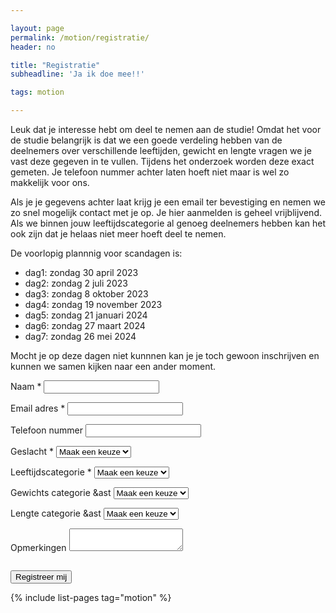 ```yaml
---

layout: page
permalink: /motion/registratie/
header: no

title: "Registratie"
subheadline: 'Ja ik doe mee!!'

tags: motion

---
```


Leuk dat je interesse hebt om deel te nemen aan de studie! Omdat het voor de studie belangrijk is dat we een goede verdeling hebben van de deelnemers over verschillende leeftijden, gewicht en lengte vragen we je vast deze gegeven in te vullen. Tijdens het onderzoek worden deze exact gemeten. Je telefoon nummer achter laten hoeft niet maar is wel zo makkelijk voor ons.

Als je je gegevens achter laat krijg je een email ter bevestiging en nemen we zo snel mogelijk contact met je op. Je hier aanmelden is geheel vrijblijvend. Als we binnen jouw leeftijdscategorie al genoeg deelnemers hebben kan het ook zijn dat je helaas niet meer hoeft deel te nemen. 

De voorlopig plannnig voor scandagen is:

- dag1: zondag 30 april 2023
- dag2: zondag 2 juli 2023
- dag3: zondag 8 oktober 2023
- dag4: zondag 19 november 2023
- dag5: zondag 21 januari 2024
- dag6: zondag 27 maart 2024
- dag7: zondag 26 mei 2024

Mocht je op deze dagen niet kunnnen kan je je toch gewoon inschrijven en kunnen we samen kijken naar een ander moment.

<form 
  name="RegistrationForm"
  method="POST"
  id="contact-form"
  class="contact-form"
  data-netlify="true"
  action="/motion/bedankt"
>
  <input type="hidden" name="subject" value="Motion Registratie" />
  <p class="form-row">
    <label id="contact-form-name-label" for="contact-form-name" class="form-label">Naam &#42</label>
    <input type="text" name="name" id="contact-form-name" aria-labelledby="contact-form-name-label" class="form-input"/>
  </p>
  <p class="form-row">
    <label id="contact-form-email-label" for="contact-form-email" class="form-label">Email adres &#42</label>
    <input type="email" name="email" id="contact-form-email" aria-labelledby="contact-form-email-label" class="form-input" required/>
  </p>
  <p class="form-row">
    <label id="contact-form-phone-label" for="contact-form-phone" class="form-label">Telefoon nummer</label>
    <input type="phone" name="phone" id="contact-form-phone" aria-labelledby="contact-form-phone-label" class="form-input"/>
  </p>
  <p class="form-row">
    <label id="contact-form-gender-label" for="contact-form-gender" class="form-label">Geslacht *</label>
    <select name="gender" id="contact-form-gender" aria-labelledby="contact-form-gender-label" class="form-input" required>
      <option value="">Maak een keuze</option>
      <option value="Man">Man</option>
      <option value="Vrouw">Vrouw</option>
    </select>
  </p>
  <p class="form-row">
    <label id="contact-form-age-label" for="contact-form-age" class="form-label">Leeftijdscategorie &#42</label>
    <select name="age" id="contact-form-age" aria-labelledby="contact-form-age-label" class="form-input" required>
      <option value="">Maak een keuze</option>
      <option value="16-20">16-20</option>
      <option value="21-25">21-25</option>
      <option value="26-30">26-30</option>
      <option value="31-35">31-35</option>
      <option value="36-40">36-40</option>
      <option value="41-45">41-45</option>
      <option value="46-50">46-50</option>
      <option value="51-55">51-55</option>
      <option value="56-60">56-60</option>
    </select>
  </p>
  <p class="form-row">
    <label id="contact-form-weight-label" for="contact-form-weight" class="form-label">Gewichts categorie &ast</label>
    <select name="weight" id="contact-form-weight" aria-labelledby="contact-form-weight-label" class="form-input" required>
      <option value="">Maak een keuze</option>
      <option value="< 50">50- kg</option>
      <option value="50-55">50-55 kg</option>
      <option value="55-60">55-60 kg</option>
      <option value="60-65">60-65 kg</option>
      <option value="65-70">65-70 kg</option>
      <option value="70-75">70-75 kg</option>
      <option value="75-80">75-80 kg</option>
      <option value="80-85">80-85 kg</option>
      <option value="85-90">85-90 kg</option>
      <option value="90-95">90-95 kg</option>
      <option value="95-100">95-100 kg</option>
      <option value="100-105">100-105 kg</option>
      <option value="105-110">105-110 kg</option>
      <option value="110-115">110-115 kg</option>
      <option value="115-120">115-120 kg</option>
      <option value="120 <">120+ kg</option>
    </select>
  </p>
  <p class="form-row">
    <label id="contact-form-height-label" for="contact-form-height" class="form-label">Lengte categorie &ast</label>
    <select name="height" id="contact-form-height" aria-labelledby="contact-form-height-label" class="form-input" required>
      <option value="">Maak een keuze</option>
      <option value="< 150">150- cm</option>
      <option value="150-155">150-155 cm</option>
      <option value="155-160">155-160 cm</option>
      <option value="160-165">160-165 cm</option>
      <option value="165-170">165-170 cm</option>
      <option value="170-175">170-175 cm</option>
      <option value="175-180">175-180 cm</option>
      <option value="180-185">180-185 cm</option>
      <option value="185-190">185-190 cm</option>
      <option value="190-195">190-195 cm</option>
      <option value="195-200">195-200 cm</option>
      <option value="200 <">200+ cm</option>
    </select>
  </p>
  <p class="form-row">
    <label id="contact-form-message-label" for="contact-form-message" class="form-label">Opmerkingen</label>
    <textarea name="message" id="contact-form-message" aria-labelledby="contact-form-message-label" class="form-textarea" rows="2"></textarea>
  </p>
  <p class="form-row"><div data-netlify-recaptcha="true" class="form-row"></div></p>
  <p class="hidden" style="visibility: hidden; height: 0;">
    <label id="contact-form-bot-label">Don't fill this out if you're human: <input name="" aria-labelledby="contact-form-bot-label" /></label>
  </p>
  <p class="form-row form-submit">
    <button type="submit" class="button">Registreer mij</button>
  </p>
</form>

{% include list-pages tag="motion" %}
